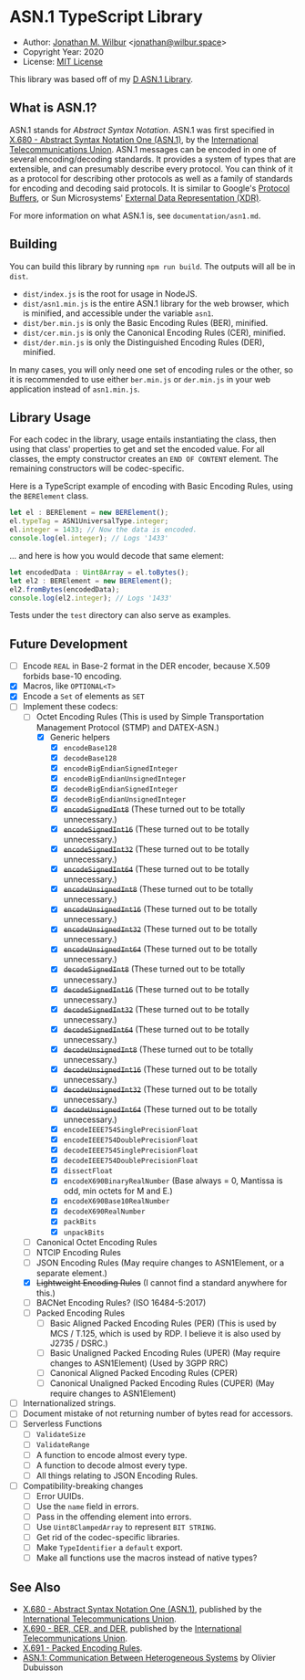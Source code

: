 # ASN.1 TypeScript Library

* Author: [Jonathan M. Wilbur](https://github.com/JonathanWilbur) <[jonathan@wilbur.space](mailto:jonathan@wilbur.space)>
* Copyright Year: 2020
* License: [MIT License](https://mit-license.org/)

This library was based off of my [D ASN.1 Library](https://github.com/JonathanWilbur/asn1-d).

## What is ASN.1?

ASN.1 stands for *Abstract Syntax Notation*. ASN.1 was first specified in
[X.680 - Abstract Syntax Notation One (ASN.1)](https://www.itu.int/rec/T-REC-X.680/en),
by the [International Telecommunications Union](https://www.itu.int/en/pages/default.aspx).
ASN.1 messages can be encoded in one of several encoding/decoding standards.
It provides a system of types that are extensible, and can presumably describe
every protocol. You can think of it as a protocol for describing other protocols
as well as a family of standards for encoding and decoding said protocols.
It is similar to Google's [Protocol Buffers](https://developers.google.com/protocol-buffers/),
or Sun Microsystems' [External Data Representation (XDR)](https://tools.ietf.org/html/rfc1014).

For more information on what ASN.1 is, see `documentation/asn1.md`.

## Building

You can build this library by running `npm run build`.
The outputs will all be in `dist`.

- `dist/index.js` is the root for usage in NodeJS.
- `dist/asn1.min.js` is the entire ASN.1 library for the web browser, which is
  minified, and accessible under the variable `asn1`.
- `dist/ber.min.js` is only the Basic Encoding Rules (BER), minified.
- `dist/cer.min.js` is only the Canonical Encoding Rules (CER), minified.
- `dist/der.min.js` is only the Distinguished Encoding Rules (DER), minified.

In many cases, you will only need one set of encoding rules or the other, so it
is recommended to use either `ber.min.js` or `der.min.js` in your web
application instead of `asn1.min.js`.

## Library Usage

For each codec in the library, usage entails instantiating the class,
then using that class' properties to get and set the encoded value.
For all classes, the empty constructor creates an `END OF CONTENT`
element. The remaining constructors will be codec-specific.

Here is a TypeScript example of encoding with Basic Encoding Rules, using the
`BERElement` class.

```typescript
let el : BERElement = new BERElement();
el.typeTag = ASN1UniversalType.integer;
el.integer = 1433; // Now the data is encoded.
console.log(el.integer); // Logs '1433'
```

... and here is how you would decode that same element:

```typescript
let encodedData : Uint8Array = el.toBytes();
let el2 : BERElement = new BERElement();
el2.fromBytes(encodedData);
console.log(el2.integer); // Logs '1433'
```

Tests under the `test` directory can also serve as examples.

## Future Development

- [ ] Encode `REAL` in Base-2 format in the DER encoder, because X.509 forbids base-10 encoding.
- [x] Macros, like `OPTIONAL<T>`
- [x] Encode a `Set` of elements as `SET`
- [ ] Implement these codecs:
  - [ ] Octet Encoding Rules (This is used by Simple Transportation Management Protocol (STMP) and DATEX-ASN.)
    - [x] Generic helpers
      - [x] `encodeBase128`
      - [x] `decodeBase128`
      - [x] `encodeBigEndianSignedInteger`
      - [x] `encodeBigEndianUnsignedInteger`
      - [x] `decodeBigEndianSignedInteger`
      - [x] `decodeBigEndianUnsignedInteger`
      - [x] ~~`encodeSignedInt8`~~ (These turned out to be totally unnecessary.)
      - [x] ~~`encodeSignedInt16`~~ (These turned out to be totally unnecessary.)
      - [x] ~~`encodeSignedInt32`~~ (These turned out to be totally unnecessary.)
      - [x] ~~`encodeSignedInt64`~~ (These turned out to be totally unnecessary.)
      - [x] ~~`encodeUnsignedInt8`~~ (These turned out to be totally unnecessary.)
      - [x] ~~`encodeUnsignedInt16`~~ (These turned out to be totally unnecessary.)
      - [x] ~~`encodeUnsignedInt32`~~ (These turned out to be totally unnecessary.)
      - [x] ~~`encodeUnsignedInt64`~~ (These turned out to be totally unnecessary.)
      - [x] ~~`decodeSignedInt8`~~ (These turned out to be totally unnecessary.)
      - [x] ~~`decodeSignedInt16`~~ (These turned out to be totally unnecessary.)
      - [x] ~~`decodeSignedInt32`~~ (These turned out to be totally unnecessary.)
      - [x] ~~`decodeSignedInt64`~~ (These turned out to be totally unnecessary.)
      - [x] ~~`decodeUnsignedInt8`~~ (These turned out to be totally unnecessary.)
      - [x] ~~`decodeUnsignedInt16`~~ (These turned out to be totally unnecessary.)
      - [x] ~~`decodeUnsignedInt32`~~ (These turned out to be totally unnecessary.)
      - [x] ~~`decodeUnsignedInt64`~~ (These turned out to be totally unnecessary.)
      - [x] `encodeIEEE754SinglePrecisionFloat`
      - [x] `encodeIEEE754DoublePrecisionFloat`
      - [x] `decodeIEEE754SinglePrecisionFloat`
      - [x] `decodeIEEE754DoublePrecisionFloat`
      - [x] `dissectFloat`
      - [x] `encodeX690BinaryRealNumber` (Base always = 0, Mantissa is odd, min octets for M and E.)
      - [x] `encodeX690Base10RealNumber`
      - [x] `decodeX690RealNumber`
      - [x] `packBits`
      - [x] `unpackBits`
  - [ ] Canonical Octet Encoding Rules
  - [ ] NTCIP Encoding Rules
  - [ ] JSON Encoding Rules (May require changes to ASN1Element, or a separate element.)
  - [x] ~~Lightweight Encoding Rules~~ (I cannot find a standard anywhere for this.)
  - [ ] BACNet Encoding Rules? (ISO 16484-5:2017)
  - [ ] Packed Encoding Rules
    - [ ] Basic Aligned Packed Encoding Rules (PER) (This is used by MCS / T.125, which is used by RDP. I believe it is also used by J2735 / DSRC.)
    - [ ] Basic Unaligned Packed Encoding Rules (UPER) (May require changes to ASN1Element) (Used by 3GPP RRC)
    - [ ] Canonical Aligned Packed Encoding Rules (CPER)
    - [ ] Canonical Unaligned Packed Encoding Rules (CUPER) (May require changes to ASN1Element)
- [ ] Internationalized strings.
- [ ] Document mistake of not returning number of bytes read for accessors.
- [ ] Serverless Functions
  - [ ] `ValidateSize`
  - [ ] `ValidateRange`
  - [ ] A function to encode almost every type.
  - [ ] A function to decode almost every type.
  - [ ] All things relating to JSON Encoding Rules.
- [ ] Compatibility-breaking changes
  - [ ] Error UUIDs.
  - [ ] Use the `name` field in errors.
  - [ ] Pass in the offending element into errors.
  - [ ] Use `Uint8ClampedArray` to represent `BIT STRING`.
  - [ ] Get rid of the codec-specific libraries.
  - [ ] Make `TypeIdentifier` a `default` export.
  - [ ] Make all functions use the macros instead of native types?

## See Also

* [X.680 - Abstract Syntax Notation One (ASN.1)](https://www.itu.int/rec/T-REC-X.680/en), published by the
[International Telecommunications Union](https://www.itu.int/en/pages/default.aspx).
* [X.690 - BER, CER, and DER](https://www.itu.int/rec/T-REC-X.690/en), published by the
[International Telecommunications Union](https://www.itu.int/en/pages/default.aspx).
* [X.691 - Packed Encoding Rules](https://www.itu.int/rec/T-REC-X.691-201508-I/en).
* [ASN.1: Communication Between Heterogeneous Systems](https://www.oss.com/asn1/resources/books-whitepapers-pubs/dubuisson-asn1-book.PDF) by Olivier Dubuisson
